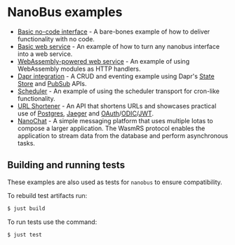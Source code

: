 # NanoBus examples

* [Basic no-code interface](./nocode-invocation/) - A bare-bones example of how to deliver functionality with no code.
* [Basic web service](./basic-web-service/) - An example of how to turn any nanobus interface into a web service.
* [WebAssembly-powered web service](./wasm-web-service/) - An example of using WebAssembly modules as HTTP handlers.
* [Dapr integration](./dapr) - A CRUD and eventing example using Dapr's [State Store](https://docs.dapr.io/developing-applications/building-blocks/state-management/state-management-overview/) and [PubSub](https://docs.dapr.io/developing-applications/building-blocks/pubsub/pubsub-overview/) APIs.
* [Scheduler](./scheduler/) - An example of using the scheduler transport for cron-like functionality.
* [URL Shortener](./urlshortener/) - An API that shortens URLs and showcases practical use of [Postgres](https://www.postgresql.org), [Jaeger](https://www.jaegertracing.io) and [OAuth](https://oauth.net)/[ODIC](https://openid.net/connect/)/[JWT](https://jwt.io).
* [NanoChat](./nanochat/) - A simple messaging platform that uses multiple Iotas to compose a larger application. The WasmRS protocol enables the application to stream data from the database and perform asynchronous tasks.

## Building and running tests

These examples are also used as tests for `nanobus` to ensure compatibility.

To rebuild test artifacts run:

```sh
$ just build
```

To run tests use the command:

```sh
$ just test
```